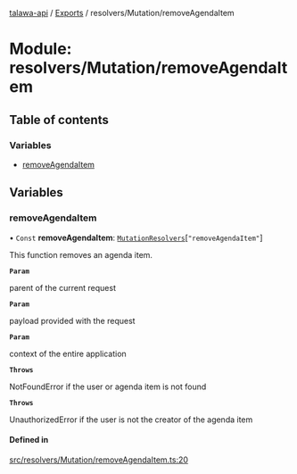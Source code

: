 [talawa-api](../README.md) / [Exports](../modules.md) / resolvers/Mutation/removeAgendaItem

# Module: resolvers/Mutation/removeAgendaItem

## Table of contents

### Variables

- [removeAgendaItem](resolvers_Mutation_removeAgendaItem.md#removeagendaitem)

## Variables

### removeAgendaItem

• `Const` **removeAgendaItem**: [`MutationResolvers`](types_generatedGraphQLTypes.md#mutationresolvers)[``"removeAgendaItem"``]

This function removes an agenda item.

**`Param`**

parent of the current request

**`Param`**

payload provided with the request

**`Param`**

context of the entire application

**`Throws`**

NotFoundError if the user or agenda item is not found

**`Throws`**

UnauthorizedError if the user is not the creator of the agenda item

#### Defined in

[src/resolvers/Mutation/removeAgendaItem.ts:20](https://github.com/PalisadoesFoundation/talawa-api/blob/e5f7a9d/src/resolvers/Mutation/removeAgendaItem.ts#L20)
